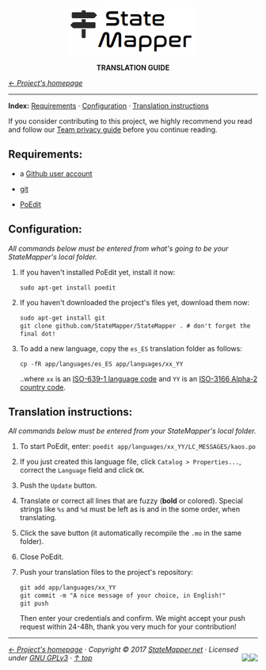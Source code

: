 <p align="center" id="top">
	<a href="https://github.com/StateMapper/StateMapper" title="Go to the project's homepage"><img src="../../app/assets/images/logo/logo-black-big.png" /></a>
</p>
<p align="center">
	<strong>TRANSLATION GUIDE</strong>
</p>


*[&larr; Project's homepage](https://github.com/StateMapper/StateMapper#top)*

-----

**Index:** [Requirements](#requirements) · [Configuration](#configuration) · [Translation instructions](#translation-instructions)

If you consider contributing to this project, we highly recommend you read and follow our [Team privacy guide](PRIVACY.md#top) before you continue reading.

## Requirements:

* a [Github user account](https://github.com/join)

* [git](https://git-scm.com/docs/gittutorial)
* [PoEdit](https://poedit.net/)

## Configuration:

*All commands below must be entered from what's going to be your StateMapper's local folder.*

1. If you haven't installed PoEdit yet, install it now:
   ```
   sudo apt-get install poedit
   ```

2. If you haven't downloaded the project's files yet, download them now:
   ```
   sudo apt-get install git
   git clone github.com/StateMapper/StateMapper . # don't forget the final dot!
   ```
   
3. To add a new language, copy the ```es_ES``` translation folder as follows:
   ```
   cp -fR app/languages/es_ES app/languages/xx_YY
   ```
   ..where ```xx``` is an [ISO-639-1 language code](https://en.wikipedia.org/wiki/List_of_ISO_639-1_codes) and ```YY``` is an [ISO-3166 Alpha-2 country code](https://www.iso.org/obp/ui/#search/code/).

## Translation instructions:

*All commands below must be entered from your StateMapper's local folder.*

1. To start PoEdit, enter: ```poedit app/languages/xx_YY/LC_MESSAGES/kaos.po```

2. If you just created this language file, click ```Catalog > Properties...```, correct the ```Language``` field and click ```OK```.

3. Push the ```Update``` button.

4. Translate or correct all lines that are fuzzy (**bold** or colored). Special strings like ```%s``` and ```%d``` must be left as is and in the some order, when translating.

5. Click the save button (it automatically recompile the ```.mo``` in the same folder).

6. Close PoEdit.

7. Push your translation files to the project's repository:
   ```
   git add app/languages/xx_YY
   git commit -m "A nice message of your choice, in English!"
   git push 
   ```
   Then enter your credentials and confirm. We might accept your push request within 24-48h, thank you very much for your contribution!
   
   
-----

*[&larr; Project's homepage](https://github.com/StateMapper/StateMapper#top) · Copyright &copy; 2017 [StateMapper.net](https://statemapper.net) · Licensed under [GNU GPLv3](../../COPYING) · [&uarr; top](#top)* <img src="[![Bitbucket issues](https://img.shields.io/bitbucket/issues/atlassian/python-bitbucket.svg?style=social" align="right" /> <img src="http://hits.dwyl.com/StateMapper/StateMapper.svg?style=flat-square" align="right" />
